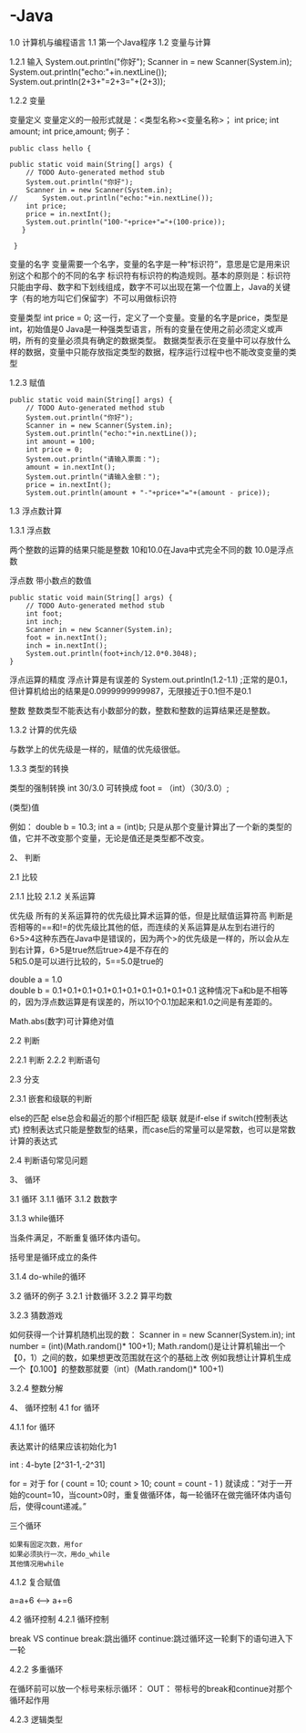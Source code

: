 # -Java
1.0 计算机与编程语言
1.1 第一个Java程序
1.2 变量与计算

1.2.1 输入
		System.out.println("你好");
		Scanner in = new Scanner(System.in);
		System.out.println("echo:"+in.nextLine());
		System.out.println(2+3+"=2+3="+(2+3));

1.2.2 变量

变量定义
  变量定义的一般形式就是：<类型名称><变量名称>；
  int price;
  int amount;
  int price,amount;
  例子：
    	
	public class hello {

  	public static void main(String[] args) {
		// TODO Auto-generated method stub
		System.out.println("你好");
		Scanner in = new Scanner(System.in);
    //		System.out.println("echo:"+in.nextLine());
		int price;
		price = in.nextInt();
		System.out.println("100-"+price+"="+(100-price));
	   }

     }
     
    
变量的名字 
  变量需要一个名字，变量的名字是一种“标识符”，意思是它是用来识别这个和那个的不同的名字
  标识符有标识符的构造规则。基本的原则是：标识符只能由字母、数字和下划线组成，数字不可以出现在第一个位置上，Java的关键字（有的地方叫它们保留字）不可以用做标识符

变量类型
  int price = 0;
  这一行，定义了一个变量。变量的名字是price，类型是int，初始值是0
  Java是一种强类型语言，所有的变量在使用之前必须定义或声明，所有的变量必须具有确定的数据类型。
  数据类型表示在变量中可以存放什么样的数据，变量中只能存放指定类型的数据，程序运行过程中也不能改变变量的类型

1.2.3 赋值
	
	public static void main(String[] args) {
		// TODO Auto-generated method stub
		System.out.println("你好");
		Scanner in = new Scanner(System.in);
		System.out.println("echo:"+in.nextLine());
		int amount = 100;
		int price = 0;
		System.out.println("请输入票面：");
		amount = in.nextInt();
		System.out.println("请输入金额：");
		price = in.nextInt();
		System.out.println(amount + "-"+price+"="+(amount - price));

1.3 浮点数计算

1.3.1 浮点数

两个整数的运算的结果只能是整数
10和10.0在Java中式完全不同的数
10.0是浮点数

浮点数
	带小数点的数值

	public static void main(String[] args) {
		// TODO Auto-generated method stub
		int foot;
		int inch;
		Scanner in = new Scanner(System.in);
		foot = in.nextInt();
		inch = in.nextInt();
		System.out.println(foot+inch/12.0*0.3048);
	}	

浮点运算的精度
	浮点计算是有误差的
        System.out.println(1.2-1.1) ;正常的是0.1，但计算机给出的结果是0.0999999999987，无限接近于0.1但不是0.1

整数
整数类型不能表达有小数部分的数，整数和整数的运算结果还是整数。

1.3.2 计算的优先级

与数学上的优先级是一样的，赋值的优先级很低。

1.3.3 类型的转换
	
类型的强制转换
	int 30/3.0 可转换成 foot = （int）（30/3.0）;

(类型)值

例如：
	double b = 10.3;
	int a = (int)b;
只是从那个变量计算出了一个新的类型的值，它并不改变那个变量，无论是值还是类型都不改变。

2、 判断

2.1 比较

2.1.1 比较
2.1.2 关系运算

优先级
	所有的关系运算符的优先级比算术运算的低，但是比赋值运算符高
	判断是否相等的==和!=的优先级比其他的低，而连续的关系运算是从左到右进行的
	6>5>4这种东西在Java中是错误的，因为两个>的优先级是一样的，所以会从左到右计算，6>5是true然后true>4是不存在的	
	5和5.0是可以进行比较的，5==5.0是true的

double a = 1.0	
double b = 0.1+0.1+0.1+0.1+0.1+0.1+0.1+0.1+0.1+0.1
	这种情况下a和b是不相等的，因为浮点数运算是有误差的，所以10个0.1加起来和1.0之间是有差距的。

Math.abs(数字)可计算绝对值

2.2 判断

2.2.1 判断
2.2.2 判断语句

2.3 分支

2.3.1 嵌套和级联的判断

else的匹配
	else总会和最近的那个if相匹配
级联
	就是if-else if
switch(控制表达式)
控制表达式只能是整数型的结果，而case后的常量可以是常数，也可以是常数计算的表达式

2.4 判断语句常见问题

3、 循环

3.1 循环
3.1.1 循环
3.1.2 数数字

3.1.3 while循环

当条件满足，不断重复循环体内语句。

括号里是循环成立的条件

3.1.4 do-while的循环

3.2 循环的例子
3.2.1 计数循环
3.2.2 算平均数

3.2.3 猜数游戏

如何获得一个计算机随机出现的数：
	Scanner in = new Scanner(System.in);
	int number = (int)(Math.random()* 100+1);
Math.random()是让计算机输出一个 【0，1）之间的数，如果想更改范围就在这个的基础上改
例如我想让计算机生成一个【0.100】的整数那就要（int）(Math.random()* 100+1)

3.2.4 整数分解

4、 循环控制
4.1 for 循环

4.1.1 for 循环
	
表达累计的结果应该初始化为1

int : 4-byte [2^31-1,-2^31]

for = 对于 
	for ( count = 10; count > 10; count = count - 1 )
	就读成：“对于一开始的count=10，当count>0时，重复做循环体，每一轮循环在做完循环体内语句后，使得count递减。”
	
三个循环

	如果有固定次数，用for
	如果必须执行一次，用do_while
	其他情况用while
	
4.1.2 复合赋值

a=a+6 <--> a+=6 

4.2 循环控制
4.2.1 循环控制

break VS continue
	break:跳出循环
	continue:跳过循环这一轮剩下的语句进入下一轮

4.2.2 多重循环

在循环前可以放一个标号来标示循环：
OUT：
带标号的break和continue对那个循环起作用

4.2.3 逻辑类型



